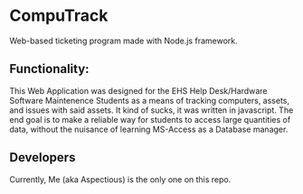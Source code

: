# CompuTrack
Web-based ticketing program made with Node.js framework.

## Functionality:
This Web Application was designed for the EHS Help Desk/Hardware Software Maintenence Students as a means of tracking computers, assets, and issues with said assets.
It kind of sucks, it was written in javascript.
The end goal is to make a reliable way for students to access large quantities of data, without the nuisance of learning MS-Access as a Database manager.

## Developers
Currently, Me (aka Aspectious) is the only one on this repo.

